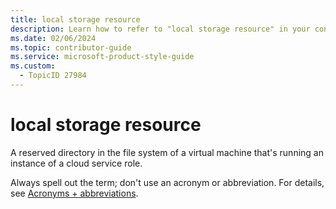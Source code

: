 ```yaml
---
title: local storage resource
description: Learn how to refer to "local storage resource" in your content.
ms.date: 02/06/2024
ms.topic: contributor-guide
ms.service: microsoft-product-style-guide
ms.custom:
  - TopicID 27984
---
```



# local storage resource

A reserved directory in the file system of a virtual machine that's running an instance of a cloud service role.

Always spell out the term; don't use an acronym or abbreviation. For details, see [Acronyms + abbreviations](~\acronyms-and-abbreviations.md).

